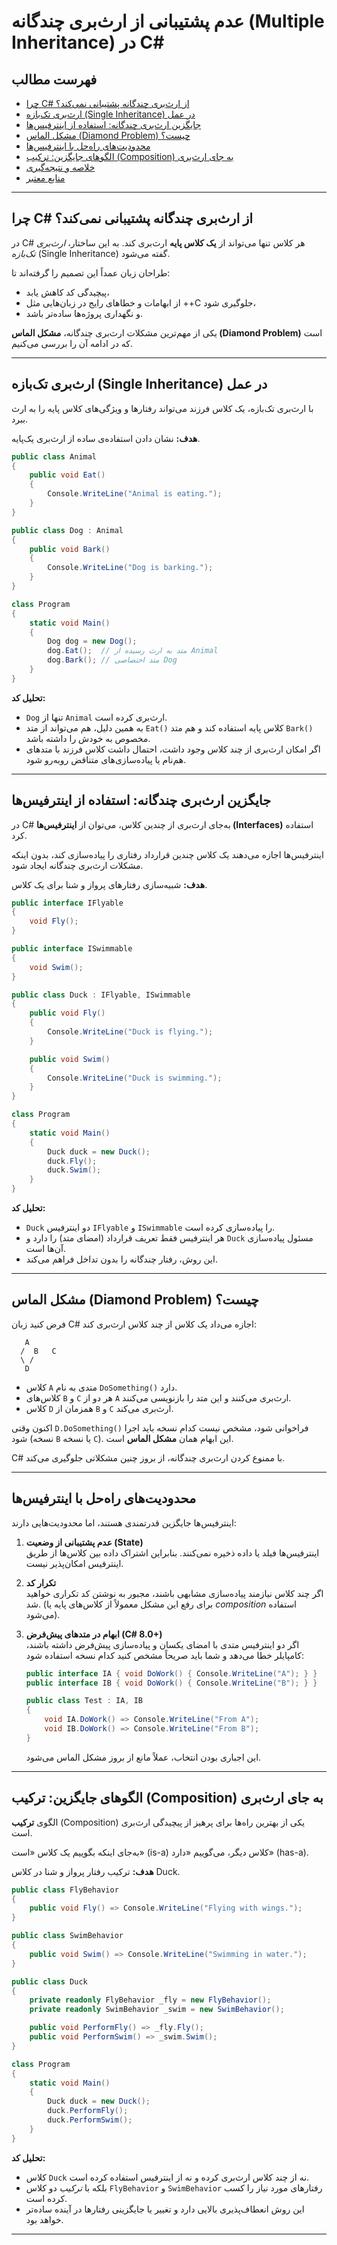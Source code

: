 ﻿# عدم پشتیبانی از ارث‌بری چندگانه (Multiple Inheritance) در C#

## فهرست مطالب
- [چرا C# از ارث‌بری چندگانه پشتیبانی نمی‌کند؟](#چرا-c-از-ارث‌بری-چندگانه-پشتیبانی-نمیکند)  
- [ارث‌بری تک‌بازه (Single Inheritance) در عمل](#ارثبری-تکبازه-single-inheritance-در-عمل)  
- [جایگزین ارث‌بری چندگانه: استفاده از اینترفیس‌ها](#جایگزین-ارثبری-چندگانه-استفاده-از-اینترفیسها)  
- [مشکل الماس (Diamond Problem) چیست؟](#مشکل-الماس-diamond-problem-چیست)  
- [محدودیت‌های راه‌حل با اینترفیس‌ها](#محدودیتهای-راهحل-با-اینترفیسها)  
- [الگوهای جایگزین: ترکیب (Composition) به جای ارث‌بری](#الگوهای-جایگزین-ترکیب-composition-به-جای-ارثبری)  
- [خلاصه و نتیجه‌گیری](#خلاصه-و-نتیجهگیری)  
- [منابع معتبر](#منابع-معتبر)  

---

## چرا C# از ارث‌بری چندگانه پشتیبانی نمی‌کند؟
در C# هر کلاس تنها می‌تواند از **یک کلاس پایه** ارث‌بری کند. به این ساختار، *ارث‌بری تک‌بازه* (Single Inheritance) گفته می‌شود.  

طراحان زبان عمداً این تصمیم را گرفته‌اند تا:  
- پیچیدگی کد کاهش یابد،  
- از ابهامات و خطاهای رایج در زبان‌هایی مثل ++C جلوگیری شود،  
- و نگهداری پروژه‌ها ساده‌تر باشد.  

یکی از مهم‌ترین مشکلات ارث‌بری چندگانه، **مشکل الماس (Diamond Problem)** است که در ادامه آن را بررسی می‌کنیم.  

---

## ارث‌بری تک‌بازه (Single Inheritance) در عمل
با ارث‌بری تک‌بازه، یک کلاس فرزند می‌تواند رفتارها و ویژگی‌های کلاس پایه را به ارث ببرد.  

**هدف:** نشان دادن استفاده‌ی ساده از ارث‌بری یک‌پایه.  

```csharp
public class Animal
{
    public void Eat()
    {
        Console.WriteLine("Animal is eating.");
    }
}

public class Dog : Animal
{
    public void Bark()
    {
        Console.WriteLine("Dog is barking.");
    }
}

class Program
{
    static void Main()
    {
        Dog dog = new Dog();
        dog.Eat();  // متد به ارث رسیده از Animal
        dog.Bark(); // متد اختصاصی Dog
    }
}
```

**تحلیل کد:**  
- `Dog` تنها از `Animal` ارث‌بری کرده است.  
- به همین دلیل، هم می‌تواند از متد `Eat()` کلاس پایه استفاده کند و هم متد `Bark()` مخصوص به خودش را داشته باشد.  
- اگر امکان ارث‌بری از چند کلاس وجود داشت، احتمال داشت کلاس فرزند با متدهای هم‌نام یا پیاده‌سازی‌های متناقض روبه‌رو شود.  

---
## جایگزین ارث‌بری چندگانه: استفاده از اینترفیس‌ها
در C# به‌جای ارث‌بری از چندین کلاس، می‌توان از **اینترفیس‌ها (Interfaces)** استفاده کرد.  

اینترفیس‌ها اجازه می‌دهند یک کلاس چندین قرارداد رفتاری را پیاده‌سازی کند، بدون اینکه مشکلات ارث‌بری چندگانه ایجاد شود.  

**هدف:** شبیه‌سازی رفتارهای پرواز و شنا برای یک کلاس.  

```csharp
public interface IFlyable
{
    void Fly();
}

public interface ISwimmable
{
    void Swim();
}

public class Duck : IFlyable, ISwimmable
{
    public void Fly()
    {
        Console.WriteLine("Duck is flying.");
    }

    public void Swim()
    {
        Console.WriteLine("Duck is swimming.");
    }
}

class Program
{
    static void Main()
    {
        Duck duck = new Duck();
        duck.Fly();  
        duck.Swim(); 
    }
}
```

**تحلیل کد:**  
- `Duck` دو اینترفیس `IFlyable` و `ISwimmable` را پیاده‌سازی کرده است.  
- هر اینترفیس فقط تعریف قرارداد (امضای متد) را دارد و `Duck` مسئول پیاده‌سازی آن‌ها است.  
- این روش، رفتار چندگانه را بدون تداخل فراهم می‌کند.  

---
## مشکل الماس (Diamond Problem) چیست؟
فرض کنید زبان C# اجازه می‌داد یک کلاس از چند کلاس ارث‌بری کند:  

```
   A
  /  B   C
  \ /
   D
```

- کلاس `A` متدی به نام `DoSomething()` دارد.  
- کلاس‌های `B` و `C` هر دو از `A` ارث‌بری می‌کنند و این متد را بازنویسی می‌کنند.  
- کلاس `D` همزمان از `B` و `C` ارث‌بری می‌کند.  

اکنون وقتی `D.DoSomething()` فراخوانی شود، مشخص نیست کدام نسخه باید اجرا شود (نسخه `B` یا نسخه `C`). این ابهام همان **مشکل الماس** است.  

C# با ممنوع کردن ارث‌بری چندگانه، از بروز چنین مشکلاتی جلوگیری می‌کند.  

---
## محدودیت‌های راه‌حل با اینترفیس‌ها
اینترفیس‌ها جایگزین قدرتمندی هستند، اما محدودیت‌هایی دارند:  

1. **عدم پشتیبانی از وضعیت (State)**  
   اینترفیس‌ها فیلد یا داده ذخیره نمی‌کنند. بنابراین اشتراک داده بین کلاس‌ها از طریق اینترفیس امکان‌پذیر نیست.  

2. **تکرار کد**  
   اگر چند کلاس نیازمند پیاده‌سازی مشابهی باشند، مجبور به نوشتن کد تکراری خواهید شد. (برای رفع این مشکل معمولاً از کلاس‌های پایه یا *composition* استفاده می‌شود).  

3. **ابهام در متدهای پیش‌فرض (C# 8.0+)**  
   اگر دو اینترفیس متدی با امضای یکسان و پیاده‌سازی پیش‌فرض داشته باشند، کامپایلر خطا می‌دهد و شما باید صریحاً مشخص کنید کدام نسخه استفاده شود:  

   ```csharp
   public interface IA { void DoWork() { Console.WriteLine("A"); } }
   public interface IB { void DoWork() { Console.WriteLine("B"); } }

   public class Test : IA, IB
   {
       void IA.DoWork() => Console.WriteLine("From A");
       void IB.DoWork() => Console.WriteLine("From B");
   }
   ```

   این اجباری بودن انتخاب، عملاً مانع از بروز مشکل الماس می‌شود.  

---
## الگوهای جایگزین: ترکیب (Composition) به جای ارث‌بری
الگوی **ترکیب** (Composition) یکی از بهترین راه‌ها برای پرهیز از پیچیدگی ارث‌بری است.  

به‌جای اینکه بگوییم یک کلاس «است» (is-a) کلاس دیگر، می‌گوییم «دارد» (has-a).  

**هدف:** ترکیب رفتار پرواز و شنا در کلاس Duck.  

```csharp
public class FlyBehavior
{
    public void Fly() => Console.WriteLine("Flying with wings.");
}

public class SwimBehavior
{
    public void Swim() => Console.WriteLine("Swimming in water.");
}

public class Duck
{
    private readonly FlyBehavior _fly = new FlyBehavior();
    private readonly SwimBehavior _swim = new SwimBehavior();

    public void PerformFly() => _fly.Fly();
    public void PerformSwim() => _swim.Swim();
}

class Program
{
    static void Main()
    {
        Duck duck = new Duck();
        duck.PerformFly();
        duck.PerformSwim();
    }
}
```

**تحلیل کد:**  
- کلاس `Duck` نه از چند کلاس ارث‌بری کرده و نه از اینترفیس استفاده کرده است.  
- بلکه با *ترکیب* دو کلاس `FlyBehavior` و `SwimBehavior` رفتارهای مورد نیاز را کسب کرده است.  
- این روش انعطاف‌پذیری بالایی دارد و تغییر یا جایگزینی رفتارها در آینده ساده‌تر خواهد بود.  

---
